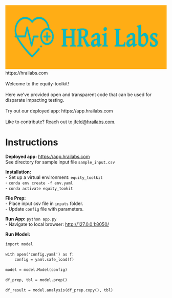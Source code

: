 <img src="images/1920x600.png" alt="Thumbnail" width="1000" height="200">
https://hrailabs.com
<br>
<br>Welcome to the equity-toolkit!
<br>
<br>Here we've provided open and transparent code that can be used for disparate impacting testing.
<br>
<br>Try out our deployed app: https://app.hrailabs.com
<br>
<br>Like to contribute? Reach out to <a href="mailto:jfeld@hrailabs.com">jfeld@hrailabs.com</a>.

<h1><b>Instructions</b></h1>

<b>Deployed app:</b>
https://app.hrailabs.com
<br>See directory for sample input file `sample_input.csv`

<b>Installation:</b>
<br>- Set up a virtual environment: `equity_toolkit`
<br>- `conda env create -f env.yaml`
<br>- `conda activate equity_tookit`

<b>File Prep:</b>
<br>- Place input csv file in `inputs` folder.
<br>- Update `config` file with parameters.

<b>Run App:</b>
`python app.py`
<br>- Navigate to local browser: http://127.0.0.1:8050/

<b>Run Model:</b>
```import yaml
import model

with open('config.yaml') as f:
    config = yaml.safe_load(f)
    
model = model.Model(config)

df_prep, tbl = model.prep()

df_result = model.analysis(df_prep.copy(), tbl)
```
